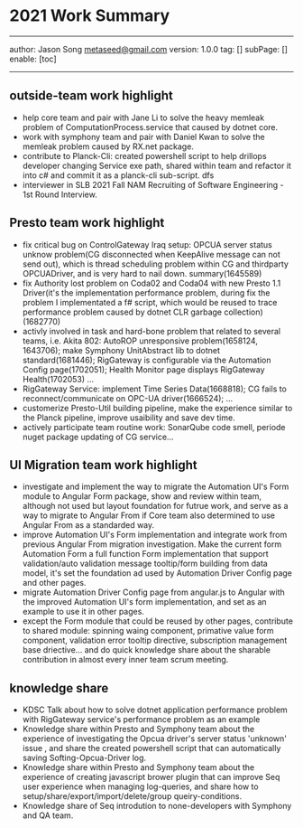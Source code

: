 # 2021 Work Summary
---
author: Jason Song <metaseed@gmail.com>
version: 1.0.0
tag: []
subPage: []
enable: [toc]

---
 
## outside-team work highlight
* help core team and pair with Jane Li to solve the heavy memleak problem of ComputationProcess.service that caused by dotnet core.
* work with symphony team and pair with Daniel Kwan to solve the memleak problem caused by RX.net package.
* contribute to Planck-Cli: created powershell script to help drillops developer changing Service exe path, shared within team and refactor it into c# and commit it as a planck-cli sub-script. dfs
*  interviewer in SLB 2021 Fall NAM Recruiting of Software Engineering - 1st Round Interview.

## Presto team work highlight
* fix critical bug on ControlGateway Iraq setup: OPCUA server status unknow problem(CG disconnected when KeepAlive message can not send out), which is thread scheduling problem within CG and thirdparty OPCUADriver, and is very hard to nail down.  summary(1645589)
* fix Authority lost problem on Coda02 and Coda04 with new Presto 1.1 Driver(it's the implementation performance problem, during fix the problem I implementated a f# script, which would be reused to trace performance problem caused by dotnet CLR garbage collection)(1682770)
* activly involved in task and hard-bone problem that related to several teams, i.e. Akita 802: AutoROP unresponsive problem(1658124, 1643706);  make Symphony UnitAbstract lib to dotnet standard(1681446); RigGateway is configurable via the Automation Config page(1702051); Health Monitor page displays RigGateway Health(1702053) ...
* RigGateway Service: implement Time Series Data(1668818); CG fails to reconnect/communicate on OPC-UA driver(1666524); ...
* customerize Presto-Util building pipeline, make the experience similar to the Planck pipeline, improve usaibility and save dev time.
* actively participate team routine work: SonarQube code smell, periode nuget package updating of CG service...
## UI Migration team work highlight
* investigate and implement the way to migrate the Automation UI's Form module to Angular Form package, show and review within team, although not used but layout foundation for futrue work, and serve as a way to migrate to Angular From if Core team also determined to use Angular From as a standarded way.
* improve Automation UI's Form implementation and integrate work from previous Angular From migration investigation. Make the current form Automation Form a full function Form implementation that support validation/auto validation message tooltip/form building from data model, it's set the foundation ad used by Automation Driver Config page and other pages.
* migrate Automation Driver Config page from angular.js to Angular with the improved Automation UI's form implementation, and set as an example to use it in other pages.
* except the Form module that could be reused by other pages, contribute to shared module: spinning waing component, primative value form component, validation error tooltip directive, subscription management base driective... and do quick knowledge share about the sharable contribution in almost every inner team scrum meeting.

## knowledge share
* KDSC Talk about how to solve dotnet application performance problem with RigGateway service's performance problem as an example
* Knowledge share within Presto and Symphony team about the experience of investigating the Opcua driver's server status 'unknown' issue , and share the created powershell script that can automatically saving Softing-Opcua-Driver log.
* Knowledge share within Presto and Symphony team about the experience of creating javascript brower plugin that can improve Seq user experience when managing log-queries, and share how to setup/share/export/import/delete/group queiry-conditions.
* Knowledge share of Seq introdution to none-developers with Symphony and QA team.

